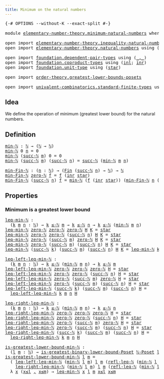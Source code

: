 ```yaml
---
title: Minimum on the natural numbers
---
```


<pre class="Agda"><a id="56" class="Symbol">{-#</a> <a id="60" class="Keyword">OPTIONS</a> <a id="68" class="Pragma">--without-K</a> <a id="80" class="Pragma">--exact-split</a> <a id="94" class="Symbol">#-}</a>

<a id="99" class="Keyword">module</a> <a id="106" href="elementary-number-theory.minimum-natural-numbers.html" class="Module">elementary-number-theory.minimum-natural-numbers</a> <a id="155" class="Keyword">where</a>

<a id="162" class="Keyword">open</a> <a id="167" class="Keyword">import</a> <a id="174" href="elementary-number-theory.inequality-natural-numbers.html" class="Module">elementary-number-theory.inequality-natural-numbers</a>
<a id="226" class="Keyword">open</a> <a id="231" class="Keyword">import</a> <a id="238" href="elementary-number-theory.natural-numbers.html" class="Module">elementary-number-theory.natural-numbers</a> <a id="279" class="Keyword">using</a> <a id="285" class="Symbol">(</a><a id="286" href="elementary-number-theory.natural-numbers.html#1530" class="Datatype">ℕ</a><a id="287" class="Symbol">;</a> <a id="289" href="elementary-number-theory.natural-numbers.html#1551" class="InductiveConstructor">zero-ℕ</a><a id="295" class="Symbol">;</a> <a id="297" href="elementary-number-theory.natural-numbers.html#1564" class="InductiveConstructor">succ-ℕ</a><a id="303" class="Symbol">)</a>

<a id="306" class="Keyword">open</a> <a id="311" class="Keyword">import</a> <a id="318" href="foundation.dependent-pair-types.html" class="Module">foundation.dependent-pair-types</a> <a id="350" class="Keyword">using</a> <a id="356" class="Symbol">(</a><a id="357" href="foundation-core.dependent-pair-types.html#692" class="InductiveConstructor Operator">_,_</a><a id="360" class="Symbol">)</a>
<a id="362" class="Keyword">open</a> <a id="367" class="Keyword">import</a> <a id="374" href="foundation.coproduct-types.html" class="Module">foundation.coproduct-types</a> <a id="401" class="Keyword">using</a> <a id="407" class="Symbol">(</a><a id="408" href="foundation.coproduct-types.html#1253" class="InductiveConstructor">inl</a><a id="411" class="Symbol">;</a> <a id="413" href="foundation.coproduct-types.html#1276" class="InductiveConstructor">inr</a><a id="416" class="Symbol">)</a>
<a id="418" class="Keyword">open</a> <a id="423" class="Keyword">import</a> <a id="430" href="foundation.unit-type.html" class="Module">foundation.unit-type</a> <a id="451" class="Keyword">using</a> <a id="457" class="Symbol">(</a><a id="458" href="foundation.unit-type.html#1108" class="InductiveConstructor">star</a><a id="462" class="Symbol">)</a>

<a id="465" class="Keyword">open</a> <a id="470" class="Keyword">import</a> <a id="477" href="order-theory.greatest-lower-bounds-posets.html" class="Module">order-theory.greatest-lower-bounds-posets</a>

<a id="520" class="Keyword">open</a> <a id="525" class="Keyword">import</a> <a id="532" href="univalent-combinatorics.standard-finite-types.html" class="Module">univalent-combinatorics.standard-finite-types</a> <a id="578" class="Keyword">using</a> <a id="584" class="Symbol">(</a><a id="585" href="univalent-combinatorics.standard-finite-types.html#2396" class="Function">Fin</a><a id="588" class="Symbol">)</a>
</pre>
## Idea

We define the operation of minimum (greatest lower bound) for the natural numbers.

## Definition

<pre class="Agda"><a id="min-ℕ"></a><a id="711" href="elementary-number-theory.minimum-natural-numbers.html#711" class="Function">min-ℕ</a> <a id="717" class="Symbol">:</a> <a id="719" href="elementary-number-theory.natural-numbers.html#1530" class="Datatype">ℕ</a> <a id="721" class="Symbol">→</a> <a id="723" class="Symbol">(</a><a id="724" href="elementary-number-theory.natural-numbers.html#1530" class="Datatype">ℕ</a> <a id="726" class="Symbol">→</a> <a id="728" href="elementary-number-theory.natural-numbers.html#1530" class="Datatype">ℕ</a><a id="729" class="Symbol">)</a>
<a id="731" href="elementary-number-theory.minimum-natural-numbers.html#711" class="Function">min-ℕ</a> <a id="737" class="Number">0</a> <a id="739" href="elementary-number-theory.minimum-natural-numbers.html#739" class="Bound">n</a> <a id="741" class="Symbol">=</a> <a id="743" class="Number">0</a>
<a id="745" href="elementary-number-theory.minimum-natural-numbers.html#711" class="Function">min-ℕ</a> <a id="751" class="Symbol">(</a><a id="752" href="elementary-number-theory.natural-numbers.html#1564" class="InductiveConstructor">succ-ℕ</a> <a id="759" href="elementary-number-theory.minimum-natural-numbers.html#759" class="Bound">m</a><a id="760" class="Symbol">)</a> <a id="762" class="Number">0</a> <a id="764" class="Symbol">=</a> <a id="766" class="Number">0</a>
<a id="768" href="elementary-number-theory.minimum-natural-numbers.html#711" class="Function">min-ℕ</a> <a id="774" class="Symbol">(</a><a id="775" href="elementary-number-theory.natural-numbers.html#1564" class="InductiveConstructor">succ-ℕ</a> <a id="782" href="elementary-number-theory.minimum-natural-numbers.html#782" class="Bound">m</a><a id="783" class="Symbol">)</a> <a id="785" class="Symbol">(</a><a id="786" href="elementary-number-theory.natural-numbers.html#1564" class="InductiveConstructor">succ-ℕ</a> <a id="793" href="elementary-number-theory.minimum-natural-numbers.html#793" class="Bound">n</a><a id="794" class="Symbol">)</a> <a id="796" class="Symbol">=</a> <a id="798" href="elementary-number-theory.natural-numbers.html#1564" class="InductiveConstructor">succ-ℕ</a> <a id="805" class="Symbol">(</a><a id="806" href="elementary-number-theory.minimum-natural-numbers.html#711" class="Function">min-ℕ</a> <a id="812" href="elementary-number-theory.minimum-natural-numbers.html#782" class="Bound">m</a> <a id="814" href="elementary-number-theory.minimum-natural-numbers.html#793" class="Bound">n</a><a id="815" class="Symbol">)</a>

<a id="min-Fin-ℕ"></a><a id="818" href="elementary-number-theory.minimum-natural-numbers.html#818" class="Function">min-Fin-ℕ</a> <a id="828" class="Symbol">:</a> <a id="830" class="Symbol">(</a><a id="831" href="elementary-number-theory.minimum-natural-numbers.html#831" class="Bound">n</a> <a id="833" class="Symbol">:</a> <a id="835" href="elementary-number-theory.natural-numbers.html#1530" class="Datatype">ℕ</a><a id="836" class="Symbol">)</a> <a id="838" class="Symbol">→</a> <a id="840" class="Symbol">(</a><a id="841" href="univalent-combinatorics.standard-finite-types.html#2396" class="Function">Fin</a> <a id="845" class="Symbol">(</a><a id="846" href="elementary-number-theory.natural-numbers.html#1564" class="InductiveConstructor">succ-ℕ</a> <a id="853" href="elementary-number-theory.minimum-natural-numbers.html#831" class="Bound">n</a><a id="854" class="Symbol">)</a> <a id="856" class="Symbol">→</a> <a id="858" href="elementary-number-theory.natural-numbers.html#1530" class="Datatype">ℕ</a><a id="859" class="Symbol">)</a> <a id="861" class="Symbol">→</a> <a id="863" href="elementary-number-theory.natural-numbers.html#1530" class="Datatype">ℕ</a>
<a id="865" href="elementary-number-theory.minimum-natural-numbers.html#818" class="Function">min-Fin-ℕ</a> <a id="875" href="elementary-number-theory.natural-numbers.html#1551" class="InductiveConstructor">zero-ℕ</a> <a id="882" href="elementary-number-theory.minimum-natural-numbers.html#882" class="Bound">f</a> <a id="884" class="Symbol">=</a> <a id="886" href="elementary-number-theory.minimum-natural-numbers.html#882" class="Bound">f</a> <a id="888" class="Symbol">(</a><a id="889" href="foundation.coproduct-types.html#1276" class="InductiveConstructor">inr</a> <a id="893" href="foundation.unit-type.html#1108" class="InductiveConstructor">star</a><a id="897" class="Symbol">)</a>
<a id="899" href="elementary-number-theory.minimum-natural-numbers.html#818" class="Function">min-Fin-ℕ</a> <a id="909" class="Symbol">(</a><a id="910" href="elementary-number-theory.natural-numbers.html#1564" class="InductiveConstructor">succ-ℕ</a> <a id="917" href="elementary-number-theory.minimum-natural-numbers.html#917" class="Bound">n</a><a id="918" class="Symbol">)</a> <a id="920" href="elementary-number-theory.minimum-natural-numbers.html#920" class="Bound">f</a> <a id="922" class="Symbol">=</a> <a id="924" href="elementary-number-theory.minimum-natural-numbers.html#711" class="Function">min-ℕ</a> <a id="930" class="Symbol">(</a><a id="931" href="elementary-number-theory.minimum-natural-numbers.html#920" class="Bound">f</a> <a id="933" class="Symbol">(</a><a id="934" href="foundation.coproduct-types.html#1276" class="InductiveConstructor">inr</a> <a id="938" href="foundation.unit-type.html#1108" class="InductiveConstructor">star</a><a id="942" class="Symbol">))</a> <a id="945" class="Symbol">(</a><a id="946" href="elementary-number-theory.minimum-natural-numbers.html#818" class="Function">min-Fin-ℕ</a> <a id="956" href="elementary-number-theory.minimum-natural-numbers.html#917" class="Bound">n</a> <a id="958" class="Symbol">(λ</a> <a id="961" href="elementary-number-theory.minimum-natural-numbers.html#961" class="Bound">k</a> <a id="963" class="Symbol">→</a> <a id="965" href="elementary-number-theory.minimum-natural-numbers.html#920" class="Bound">f</a> <a id="967" class="Symbol">(</a><a id="968" href="foundation.coproduct-types.html#1253" class="InductiveConstructor">inl</a> <a id="972" href="elementary-number-theory.minimum-natural-numbers.html#961" class="Bound">k</a><a id="973" class="Symbol">)))</a>
</pre>
## Properties

### Minimum is a greatest lower bound

<pre class="Agda"><a id="leq-min-ℕ"></a><a id="1044" href="elementary-number-theory.minimum-natural-numbers.html#1044" class="Function">leq-min-ℕ</a> <a id="1054" class="Symbol">:</a>
  <a id="1058" class="Symbol">(</a><a id="1059" href="elementary-number-theory.minimum-natural-numbers.html#1059" class="Bound">k</a> <a id="1061" href="elementary-number-theory.minimum-natural-numbers.html#1061" class="Bound">m</a> <a id="1063" href="elementary-number-theory.minimum-natural-numbers.html#1063" class="Bound">n</a> <a id="1065" class="Symbol">:</a> <a id="1067" href="elementary-number-theory.natural-numbers.html#1530" class="Datatype">ℕ</a><a id="1068" class="Symbol">)</a> <a id="1070" class="Symbol">→</a> <a id="1072" href="elementary-number-theory.minimum-natural-numbers.html#1059" class="Bound">k</a> <a id="1074" href="elementary-number-theory.inequality-natural-numbers.html#1780" class="Function Operator">≤-ℕ</a> <a id="1078" href="elementary-number-theory.minimum-natural-numbers.html#1061" class="Bound">m</a> <a id="1080" class="Symbol">→</a> <a id="1082" href="elementary-number-theory.minimum-natural-numbers.html#1059" class="Bound">k</a> <a id="1084" href="elementary-number-theory.inequality-natural-numbers.html#1780" class="Function Operator">≤-ℕ</a> <a id="1088" href="elementary-number-theory.minimum-natural-numbers.html#1063" class="Bound">n</a> <a id="1090" class="Symbol">→</a> <a id="1092" href="elementary-number-theory.minimum-natural-numbers.html#1059" class="Bound">k</a> <a id="1094" href="elementary-number-theory.inequality-natural-numbers.html#1780" class="Function Operator">≤-ℕ</a> <a id="1098" class="Symbol">(</a><a id="1099" href="elementary-number-theory.minimum-natural-numbers.html#711" class="Function">min-ℕ</a> <a id="1105" href="elementary-number-theory.minimum-natural-numbers.html#1061" class="Bound">m</a> <a id="1107" href="elementary-number-theory.minimum-natural-numbers.html#1063" class="Bound">n</a><a id="1108" class="Symbol">)</a>
<a id="1110" href="elementary-number-theory.minimum-natural-numbers.html#1044" class="Function">leq-min-ℕ</a> <a id="1120" href="elementary-number-theory.natural-numbers.html#1551" class="InductiveConstructor">zero-ℕ</a> <a id="1127" href="elementary-number-theory.natural-numbers.html#1551" class="InductiveConstructor">zero-ℕ</a> <a id="1134" href="elementary-number-theory.natural-numbers.html#1551" class="InductiveConstructor">zero-ℕ</a> <a id="1141" href="elementary-number-theory.minimum-natural-numbers.html#1141" class="Bound">H</a> <a id="1143" href="elementary-number-theory.minimum-natural-numbers.html#1143" class="Bound">K</a> <a id="1145" class="Symbol">=</a> <a id="1147" href="foundation.unit-type.html#1108" class="InductiveConstructor">star</a>
<a id="1152" href="elementary-number-theory.minimum-natural-numbers.html#1044" class="Function">leq-min-ℕ</a> <a id="1162" href="elementary-number-theory.natural-numbers.html#1551" class="InductiveConstructor">zero-ℕ</a> <a id="1169" href="elementary-number-theory.natural-numbers.html#1551" class="InductiveConstructor">zero-ℕ</a> <a id="1176" class="Symbol">(</a><a id="1177" href="elementary-number-theory.natural-numbers.html#1564" class="InductiveConstructor">succ-ℕ</a> <a id="1184" href="elementary-number-theory.minimum-natural-numbers.html#1184" class="Bound">n</a><a id="1185" class="Symbol">)</a> <a id="1187" href="elementary-number-theory.minimum-natural-numbers.html#1187" class="Bound">H</a> <a id="1189" href="elementary-number-theory.minimum-natural-numbers.html#1189" class="Bound">K</a> <a id="1191" class="Symbol">=</a> <a id="1193" href="foundation.unit-type.html#1108" class="InductiveConstructor">star</a>
<a id="1198" href="elementary-number-theory.minimum-natural-numbers.html#1044" class="Function">leq-min-ℕ</a> <a id="1208" href="elementary-number-theory.natural-numbers.html#1551" class="InductiveConstructor">zero-ℕ</a> <a id="1215" class="Symbol">(</a><a id="1216" href="elementary-number-theory.natural-numbers.html#1564" class="InductiveConstructor">succ-ℕ</a> <a id="1223" href="elementary-number-theory.minimum-natural-numbers.html#1223" class="Bound">m</a><a id="1224" class="Symbol">)</a> <a id="1226" href="elementary-number-theory.natural-numbers.html#1551" class="InductiveConstructor">zero-ℕ</a> <a id="1233" href="elementary-number-theory.minimum-natural-numbers.html#1233" class="Bound">H</a> <a id="1235" href="elementary-number-theory.minimum-natural-numbers.html#1235" class="Bound">K</a> <a id="1237" class="Symbol">=</a> <a id="1239" href="foundation.unit-type.html#1108" class="InductiveConstructor">star</a>
<a id="1244" href="elementary-number-theory.minimum-natural-numbers.html#1044" class="Function">leq-min-ℕ</a> <a id="1254" href="elementary-number-theory.natural-numbers.html#1551" class="InductiveConstructor">zero-ℕ</a> <a id="1261" class="Symbol">(</a><a id="1262" href="elementary-number-theory.natural-numbers.html#1564" class="InductiveConstructor">succ-ℕ</a> <a id="1269" href="elementary-number-theory.minimum-natural-numbers.html#1269" class="Bound">m</a><a id="1270" class="Symbol">)</a> <a id="1272" class="Symbol">(</a><a id="1273" href="elementary-number-theory.natural-numbers.html#1564" class="InductiveConstructor">succ-ℕ</a> <a id="1280" href="elementary-number-theory.minimum-natural-numbers.html#1280" class="Bound">n</a><a id="1281" class="Symbol">)</a> <a id="1283" href="elementary-number-theory.minimum-natural-numbers.html#1283" class="Bound">H</a> <a id="1285" href="elementary-number-theory.minimum-natural-numbers.html#1285" class="Bound">K</a> <a id="1287" class="Symbol">=</a> <a id="1289" href="foundation.unit-type.html#1108" class="InductiveConstructor">star</a>
<a id="1294" href="elementary-number-theory.minimum-natural-numbers.html#1044" class="Function">leq-min-ℕ</a> <a id="1304" class="Symbol">(</a><a id="1305" href="elementary-number-theory.natural-numbers.html#1564" class="InductiveConstructor">succ-ℕ</a> <a id="1312" href="elementary-number-theory.minimum-natural-numbers.html#1312" class="Bound">k</a><a id="1313" class="Symbol">)</a> <a id="1315" class="Symbol">(</a><a id="1316" href="elementary-number-theory.natural-numbers.html#1564" class="InductiveConstructor">succ-ℕ</a> <a id="1323" href="elementary-number-theory.minimum-natural-numbers.html#1323" class="Bound">m</a><a id="1324" class="Symbol">)</a> <a id="1326" class="Symbol">(</a><a id="1327" href="elementary-number-theory.natural-numbers.html#1564" class="InductiveConstructor">succ-ℕ</a> <a id="1334" href="elementary-number-theory.minimum-natural-numbers.html#1334" class="Bound">n</a><a id="1335" class="Symbol">)</a> <a id="1337" href="elementary-number-theory.minimum-natural-numbers.html#1337" class="Bound">H</a> <a id="1339" href="elementary-number-theory.minimum-natural-numbers.html#1339" class="Bound">K</a> <a id="1341" class="Symbol">=</a> <a id="1343" href="elementary-number-theory.minimum-natural-numbers.html#1044" class="Function">leq-min-ℕ</a> <a id="1353" href="elementary-number-theory.minimum-natural-numbers.html#1312" class="Bound">k</a> <a id="1355" href="elementary-number-theory.minimum-natural-numbers.html#1323" class="Bound">m</a> <a id="1357" href="elementary-number-theory.minimum-natural-numbers.html#1334" class="Bound">n</a> <a id="1359" href="elementary-number-theory.minimum-natural-numbers.html#1337" class="Bound">H</a> <a id="1361" href="elementary-number-theory.minimum-natural-numbers.html#1339" class="Bound">K</a>

<a id="leq-left-leq-min-ℕ"></a><a id="1364" href="elementary-number-theory.minimum-natural-numbers.html#1364" class="Function">leq-left-leq-min-ℕ</a> <a id="1383" class="Symbol">:</a>
  <a id="1387" class="Symbol">(</a><a id="1388" href="elementary-number-theory.minimum-natural-numbers.html#1388" class="Bound">k</a> <a id="1390" href="elementary-number-theory.minimum-natural-numbers.html#1390" class="Bound">m</a> <a id="1392" href="elementary-number-theory.minimum-natural-numbers.html#1392" class="Bound">n</a> <a id="1394" class="Symbol">:</a> <a id="1396" href="elementary-number-theory.natural-numbers.html#1530" class="Datatype">ℕ</a><a id="1397" class="Symbol">)</a> <a id="1399" class="Symbol">→</a> <a id="1401" href="elementary-number-theory.minimum-natural-numbers.html#1388" class="Bound">k</a> <a id="1403" href="elementary-number-theory.inequality-natural-numbers.html#1780" class="Function Operator">≤-ℕ</a> <a id="1407" class="Symbol">(</a><a id="1408" href="elementary-number-theory.minimum-natural-numbers.html#711" class="Function">min-ℕ</a> <a id="1414" href="elementary-number-theory.minimum-natural-numbers.html#1390" class="Bound">m</a> <a id="1416" href="elementary-number-theory.minimum-natural-numbers.html#1392" class="Bound">n</a><a id="1417" class="Symbol">)</a> <a id="1419" class="Symbol">→</a> <a id="1421" href="elementary-number-theory.minimum-natural-numbers.html#1388" class="Bound">k</a> <a id="1423" href="elementary-number-theory.inequality-natural-numbers.html#1780" class="Function Operator">≤-ℕ</a> <a id="1427" href="elementary-number-theory.minimum-natural-numbers.html#1390" class="Bound">m</a>
<a id="1429" href="elementary-number-theory.minimum-natural-numbers.html#1364" class="Function">leq-left-leq-min-ℕ</a> <a id="1448" href="elementary-number-theory.natural-numbers.html#1551" class="InductiveConstructor">zero-ℕ</a> <a id="1455" href="elementary-number-theory.natural-numbers.html#1551" class="InductiveConstructor">zero-ℕ</a> <a id="1462" href="elementary-number-theory.natural-numbers.html#1551" class="InductiveConstructor">zero-ℕ</a> <a id="1469" href="elementary-number-theory.minimum-natural-numbers.html#1469" class="Bound">H</a> <a id="1471" class="Symbol">=</a> <a id="1473" href="foundation.unit-type.html#1108" class="InductiveConstructor">star</a>
<a id="1478" href="elementary-number-theory.minimum-natural-numbers.html#1364" class="Function">leq-left-leq-min-ℕ</a> <a id="1497" href="elementary-number-theory.natural-numbers.html#1551" class="InductiveConstructor">zero-ℕ</a> <a id="1504" href="elementary-number-theory.natural-numbers.html#1551" class="InductiveConstructor">zero-ℕ</a> <a id="1511" class="Symbol">(</a><a id="1512" href="elementary-number-theory.natural-numbers.html#1564" class="InductiveConstructor">succ-ℕ</a> <a id="1519" href="elementary-number-theory.minimum-natural-numbers.html#1519" class="Bound">n</a><a id="1520" class="Symbol">)</a> <a id="1522" href="elementary-number-theory.minimum-natural-numbers.html#1522" class="Bound">H</a> <a id="1524" class="Symbol">=</a> <a id="1526" href="foundation.unit-type.html#1108" class="InductiveConstructor">star</a>
<a id="1531" href="elementary-number-theory.minimum-natural-numbers.html#1364" class="Function">leq-left-leq-min-ℕ</a> <a id="1550" href="elementary-number-theory.natural-numbers.html#1551" class="InductiveConstructor">zero-ℕ</a> <a id="1557" class="Symbol">(</a><a id="1558" href="elementary-number-theory.natural-numbers.html#1564" class="InductiveConstructor">succ-ℕ</a> <a id="1565" href="elementary-number-theory.minimum-natural-numbers.html#1565" class="Bound">m</a><a id="1566" class="Symbol">)</a> <a id="1568" href="elementary-number-theory.natural-numbers.html#1551" class="InductiveConstructor">zero-ℕ</a> <a id="1575" href="elementary-number-theory.minimum-natural-numbers.html#1575" class="Bound">H</a> <a id="1577" class="Symbol">=</a> <a id="1579" href="foundation.unit-type.html#1108" class="InductiveConstructor">star</a>
<a id="1584" href="elementary-number-theory.minimum-natural-numbers.html#1364" class="Function">leq-left-leq-min-ℕ</a> <a id="1603" href="elementary-number-theory.natural-numbers.html#1551" class="InductiveConstructor">zero-ℕ</a> <a id="1610" class="Symbol">(</a><a id="1611" href="elementary-number-theory.natural-numbers.html#1564" class="InductiveConstructor">succ-ℕ</a> <a id="1618" href="elementary-number-theory.minimum-natural-numbers.html#1618" class="Bound">m</a><a id="1619" class="Symbol">)</a> <a id="1621" class="Symbol">(</a><a id="1622" href="elementary-number-theory.natural-numbers.html#1564" class="InductiveConstructor">succ-ℕ</a> <a id="1629" href="elementary-number-theory.minimum-natural-numbers.html#1629" class="Bound">n</a><a id="1630" class="Symbol">)</a> <a id="1632" href="elementary-number-theory.minimum-natural-numbers.html#1632" class="Bound">H</a> <a id="1634" class="Symbol">=</a> <a id="1636" href="foundation.unit-type.html#1108" class="InductiveConstructor">star</a>
<a id="1641" href="elementary-number-theory.minimum-natural-numbers.html#1364" class="Function">leq-left-leq-min-ℕ</a> <a id="1660" class="Symbol">(</a><a id="1661" href="elementary-number-theory.natural-numbers.html#1564" class="InductiveConstructor">succ-ℕ</a> <a id="1668" href="elementary-number-theory.minimum-natural-numbers.html#1668" class="Bound">k</a><a id="1669" class="Symbol">)</a> <a id="1671" class="Symbol">(</a><a id="1672" href="elementary-number-theory.natural-numbers.html#1564" class="InductiveConstructor">succ-ℕ</a> <a id="1679" href="elementary-number-theory.minimum-natural-numbers.html#1679" class="Bound">m</a><a id="1680" class="Symbol">)</a> <a id="1682" class="Symbol">(</a><a id="1683" href="elementary-number-theory.natural-numbers.html#1564" class="InductiveConstructor">succ-ℕ</a> <a id="1690" href="elementary-number-theory.minimum-natural-numbers.html#1690" class="Bound">n</a><a id="1691" class="Symbol">)</a> <a id="1693" href="elementary-number-theory.minimum-natural-numbers.html#1693" class="Bound">H</a> <a id="1695" class="Symbol">=</a>
  <a id="1699" href="elementary-number-theory.minimum-natural-numbers.html#1364" class="Function">leq-left-leq-min-ℕ</a> <a id="1718" href="elementary-number-theory.minimum-natural-numbers.html#1668" class="Bound">k</a> <a id="1720" href="elementary-number-theory.minimum-natural-numbers.html#1679" class="Bound">m</a> <a id="1722" href="elementary-number-theory.minimum-natural-numbers.html#1690" class="Bound">n</a> <a id="1724" href="elementary-number-theory.minimum-natural-numbers.html#1693" class="Bound">H</a>

<a id="leq-right-leq-min-ℕ"></a><a id="1727" href="elementary-number-theory.minimum-natural-numbers.html#1727" class="Function">leq-right-leq-min-ℕ</a> <a id="1747" class="Symbol">:</a>
  <a id="1751" class="Symbol">(</a><a id="1752" href="elementary-number-theory.minimum-natural-numbers.html#1752" class="Bound">k</a> <a id="1754" href="elementary-number-theory.minimum-natural-numbers.html#1754" class="Bound">m</a> <a id="1756" href="elementary-number-theory.minimum-natural-numbers.html#1756" class="Bound">n</a> <a id="1758" class="Symbol">:</a> <a id="1760" href="elementary-number-theory.natural-numbers.html#1530" class="Datatype">ℕ</a><a id="1761" class="Symbol">)</a> <a id="1763" class="Symbol">→</a> <a id="1765" href="elementary-number-theory.minimum-natural-numbers.html#1752" class="Bound">k</a> <a id="1767" href="elementary-number-theory.inequality-natural-numbers.html#1780" class="Function Operator">≤-ℕ</a> <a id="1771" class="Symbol">(</a><a id="1772" href="elementary-number-theory.minimum-natural-numbers.html#711" class="Function">min-ℕ</a> <a id="1778" href="elementary-number-theory.minimum-natural-numbers.html#1754" class="Bound">m</a> <a id="1780" href="elementary-number-theory.minimum-natural-numbers.html#1756" class="Bound">n</a><a id="1781" class="Symbol">)</a> <a id="1783" class="Symbol">→</a> <a id="1785" href="elementary-number-theory.minimum-natural-numbers.html#1752" class="Bound">k</a> <a id="1787" href="elementary-number-theory.inequality-natural-numbers.html#1780" class="Function Operator">≤-ℕ</a> <a id="1791" href="elementary-number-theory.minimum-natural-numbers.html#1756" class="Bound">n</a>
<a id="1793" href="elementary-number-theory.minimum-natural-numbers.html#1727" class="Function">leq-right-leq-min-ℕ</a> <a id="1813" href="elementary-number-theory.natural-numbers.html#1551" class="InductiveConstructor">zero-ℕ</a> <a id="1820" href="elementary-number-theory.natural-numbers.html#1551" class="InductiveConstructor">zero-ℕ</a> <a id="1827" href="elementary-number-theory.natural-numbers.html#1551" class="InductiveConstructor">zero-ℕ</a> <a id="1834" href="elementary-number-theory.minimum-natural-numbers.html#1834" class="Bound">H</a> <a id="1836" class="Symbol">=</a> <a id="1838" href="foundation.unit-type.html#1108" class="InductiveConstructor">star</a>
<a id="1843" href="elementary-number-theory.minimum-natural-numbers.html#1727" class="Function">leq-right-leq-min-ℕ</a> <a id="1863" href="elementary-number-theory.natural-numbers.html#1551" class="InductiveConstructor">zero-ℕ</a> <a id="1870" href="elementary-number-theory.natural-numbers.html#1551" class="InductiveConstructor">zero-ℕ</a> <a id="1877" class="Symbol">(</a><a id="1878" href="elementary-number-theory.natural-numbers.html#1564" class="InductiveConstructor">succ-ℕ</a> <a id="1885" href="elementary-number-theory.minimum-natural-numbers.html#1885" class="Bound">n</a><a id="1886" class="Symbol">)</a> <a id="1888" href="elementary-number-theory.minimum-natural-numbers.html#1888" class="Bound">H</a> <a id="1890" class="Symbol">=</a> <a id="1892" href="foundation.unit-type.html#1108" class="InductiveConstructor">star</a>
<a id="1897" href="elementary-number-theory.minimum-natural-numbers.html#1727" class="Function">leq-right-leq-min-ℕ</a> <a id="1917" href="elementary-number-theory.natural-numbers.html#1551" class="InductiveConstructor">zero-ℕ</a> <a id="1924" class="Symbol">(</a><a id="1925" href="elementary-number-theory.natural-numbers.html#1564" class="InductiveConstructor">succ-ℕ</a> <a id="1932" href="elementary-number-theory.minimum-natural-numbers.html#1932" class="Bound">m</a><a id="1933" class="Symbol">)</a> <a id="1935" href="elementary-number-theory.natural-numbers.html#1551" class="InductiveConstructor">zero-ℕ</a> <a id="1942" href="elementary-number-theory.minimum-natural-numbers.html#1942" class="Bound">H</a> <a id="1944" class="Symbol">=</a> <a id="1946" href="foundation.unit-type.html#1108" class="InductiveConstructor">star</a>
<a id="1951" href="elementary-number-theory.minimum-natural-numbers.html#1727" class="Function">leq-right-leq-min-ℕ</a> <a id="1971" href="elementary-number-theory.natural-numbers.html#1551" class="InductiveConstructor">zero-ℕ</a> <a id="1978" class="Symbol">(</a><a id="1979" href="elementary-number-theory.natural-numbers.html#1564" class="InductiveConstructor">succ-ℕ</a> <a id="1986" href="elementary-number-theory.minimum-natural-numbers.html#1986" class="Bound">m</a><a id="1987" class="Symbol">)</a> <a id="1989" class="Symbol">(</a><a id="1990" href="elementary-number-theory.natural-numbers.html#1564" class="InductiveConstructor">succ-ℕ</a> <a id="1997" href="elementary-number-theory.minimum-natural-numbers.html#1997" class="Bound">n</a><a id="1998" class="Symbol">)</a> <a id="2000" href="elementary-number-theory.minimum-natural-numbers.html#2000" class="Bound">H</a> <a id="2002" class="Symbol">=</a> <a id="2004" href="foundation.unit-type.html#1108" class="InductiveConstructor">star</a>
<a id="2009" href="elementary-number-theory.minimum-natural-numbers.html#1727" class="Function">leq-right-leq-min-ℕ</a> <a id="2029" class="Symbol">(</a><a id="2030" href="elementary-number-theory.natural-numbers.html#1564" class="InductiveConstructor">succ-ℕ</a> <a id="2037" href="elementary-number-theory.minimum-natural-numbers.html#2037" class="Bound">k</a><a id="2038" class="Symbol">)</a> <a id="2040" class="Symbol">(</a><a id="2041" href="elementary-number-theory.natural-numbers.html#1564" class="InductiveConstructor">succ-ℕ</a> <a id="2048" href="elementary-number-theory.minimum-natural-numbers.html#2048" class="Bound">m</a><a id="2049" class="Symbol">)</a> <a id="2051" class="Symbol">(</a><a id="2052" href="elementary-number-theory.natural-numbers.html#1564" class="InductiveConstructor">succ-ℕ</a> <a id="2059" href="elementary-number-theory.minimum-natural-numbers.html#2059" class="Bound">n</a><a id="2060" class="Symbol">)</a> <a id="2062" href="elementary-number-theory.minimum-natural-numbers.html#2062" class="Bound">H</a> <a id="2064" class="Symbol">=</a>
  <a id="2068" href="elementary-number-theory.minimum-natural-numbers.html#1727" class="Function">leq-right-leq-min-ℕ</a> <a id="2088" href="elementary-number-theory.minimum-natural-numbers.html#2037" class="Bound">k</a> <a id="2090" href="elementary-number-theory.minimum-natural-numbers.html#2048" class="Bound">m</a> <a id="2092" href="elementary-number-theory.minimum-natural-numbers.html#2059" class="Bound">n</a> <a id="2094" href="elementary-number-theory.minimum-natural-numbers.html#2062" class="Bound">H</a>

<a id="is-greatest-lower-bound-min-ℕ"></a><a id="2097" href="elementary-number-theory.minimum-natural-numbers.html#2097" class="Function">is-greatest-lower-bound-min-ℕ</a> <a id="2127" class="Symbol">:</a>
  <a id="2131" class="Symbol">(</a><a id="2132" href="elementary-number-theory.minimum-natural-numbers.html#2132" class="Bound">l</a> <a id="2134" href="elementary-number-theory.minimum-natural-numbers.html#2134" class="Bound">m</a> <a id="2136" class="Symbol">:</a> <a id="2138" href="elementary-number-theory.natural-numbers.html#1530" class="Datatype">ℕ</a><a id="2139" class="Symbol">)</a> <a id="2141" class="Symbol">→</a> <a id="2143" href="order-theory.greatest-lower-bounds-posets.html#2016" class="Function">is-greatest-binary-lower-bound-Poset</a> <a id="2180" href="elementary-number-theory.inequality-natural-numbers.html#5145" class="Function">ℕ-Poset</a> <a id="2188" href="elementary-number-theory.minimum-natural-numbers.html#2132" class="Bound">l</a> <a id="2190" href="elementary-number-theory.minimum-natural-numbers.html#2134" class="Bound">m</a> <a id="2192" class="Symbol">(</a><a id="2193" href="elementary-number-theory.minimum-natural-numbers.html#711" class="Function">min-ℕ</a> <a id="2199" href="elementary-number-theory.minimum-natural-numbers.html#2132" class="Bound">l</a> <a id="2201" href="elementary-number-theory.minimum-natural-numbers.html#2134" class="Bound">m</a><a id="2202" class="Symbol">)</a>
<a id="2204" href="elementary-number-theory.minimum-natural-numbers.html#2097" class="Function">is-greatest-lower-bound-min-ℕ</a> <a id="2234" href="elementary-number-theory.minimum-natural-numbers.html#2234" class="Bound">l</a> <a id="2236" href="elementary-number-theory.minimum-natural-numbers.html#2236" class="Bound">m</a> <a id="2238" class="Symbol">=</a>
  <a id="2242" class="Symbol">(</a> <a id="2244" href="elementary-number-theory.minimum-natural-numbers.html#1364" class="Function">leq-left-leq-min-ℕ</a> <a id="2263" class="Symbol">(</a><a id="2264" href="elementary-number-theory.minimum-natural-numbers.html#711" class="Function">min-ℕ</a> <a id="2270" href="elementary-number-theory.minimum-natural-numbers.html#2234" class="Bound">l</a> <a id="2272" href="elementary-number-theory.minimum-natural-numbers.html#2236" class="Bound">m</a><a id="2273" class="Symbol">)</a> <a id="2275" href="elementary-number-theory.minimum-natural-numbers.html#2234" class="Bound">l</a> <a id="2277" href="elementary-number-theory.minimum-natural-numbers.html#2236" class="Bound">m</a> <a id="2279" class="Symbol">(</a><a id="2280" href="elementary-number-theory.inequality-natural-numbers.html#4478" class="Function">refl-leq-ℕ</a> <a id="2291" class="Symbol">(</a><a id="2292" href="elementary-number-theory.minimum-natural-numbers.html#711" class="Function">min-ℕ</a> <a id="2298" href="elementary-number-theory.minimum-natural-numbers.html#2234" class="Bound">l</a> <a id="2300" href="elementary-number-theory.minimum-natural-numbers.html#2236" class="Bound">m</a><a id="2301" class="Symbol">))</a><a id="2303" href="foundation-core.dependent-pair-types.html#692" class="InductiveConstructor Operator">,</a>
    <a id="2309" href="elementary-number-theory.minimum-natural-numbers.html#1727" class="Function">leq-right-leq-min-ℕ</a> <a id="2329" class="Symbol">(</a><a id="2330" href="elementary-number-theory.minimum-natural-numbers.html#711" class="Function">min-ℕ</a> <a id="2336" href="elementary-number-theory.minimum-natural-numbers.html#2234" class="Bound">l</a> <a id="2338" href="elementary-number-theory.minimum-natural-numbers.html#2236" class="Bound">m</a><a id="2339" class="Symbol">)</a> <a id="2341" href="elementary-number-theory.minimum-natural-numbers.html#2234" class="Bound">l</a> <a id="2343" href="elementary-number-theory.minimum-natural-numbers.html#2236" class="Bound">m</a> <a id="2345" class="Symbol">(</a><a id="2346" href="elementary-number-theory.inequality-natural-numbers.html#4478" class="Function">refl-leq-ℕ</a> <a id="2357" class="Symbol">(</a><a id="2358" href="elementary-number-theory.minimum-natural-numbers.html#711" class="Function">min-ℕ</a> <a id="2364" href="elementary-number-theory.minimum-natural-numbers.html#2234" class="Bound">l</a> <a id="2366" href="elementary-number-theory.minimum-natural-numbers.html#2236" class="Bound">m</a><a id="2367" class="Symbol">)))</a><a id="2370" href="foundation-core.dependent-pair-types.html#692" class="InductiveConstructor Operator">,</a>
  <a id="2374" class="Symbol">λ</a> <a id="2376" href="elementary-number-theory.minimum-natural-numbers.html#2376" class="Bound">x</a> <a id="2378" class="Symbol">(</a><a id="2379" href="elementary-number-theory.minimum-natural-numbers.html#2379" class="Bound">x≤l</a> <a id="2383" href="foundation-core.dependent-pair-types.html#692" class="InductiveConstructor Operator">,</a> <a id="2385" href="elementary-number-theory.minimum-natural-numbers.html#2385" class="Bound">x≤m</a><a id="2388" class="Symbol">)</a> <a id="2390" class="Symbol">→</a> <a id="2392" href="elementary-number-theory.minimum-natural-numbers.html#1044" class="Function">leq-min-ℕ</a> <a id="2402" href="elementary-number-theory.minimum-natural-numbers.html#2376" class="Bound">x</a> <a id="2404" href="elementary-number-theory.minimum-natural-numbers.html#2234" class="Bound">l</a> <a id="2406" href="elementary-number-theory.minimum-natural-numbers.html#2236" class="Bound">m</a> <a id="2408" href="elementary-number-theory.minimum-natural-numbers.html#2379" class="Bound">x≤l</a> <a id="2412" href="elementary-number-theory.minimum-natural-numbers.html#2385" class="Bound">x≤m</a>
</pre>